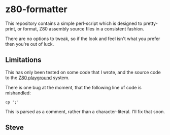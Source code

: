 # z80-formatter

This repository contains a simple perl-script which is designed to pretty-print,
or format, Z80 assembly source files in a consistent fashion.

There are no options to tweak, so if the look and feel isn't what you prefer
then you're out of luck.


## Limitations

This has only been tested on some code that I wrote, and the source code to
the [Z80 playground](https://github.com/skx/z80-playground-cpm-fat) system.

There is one bug at the moment, that the following line of code is mishandled:

    cp ';'

This is parsed as a comment, rather than a character-literal.  I'll fix that
soon.


Steve
--
